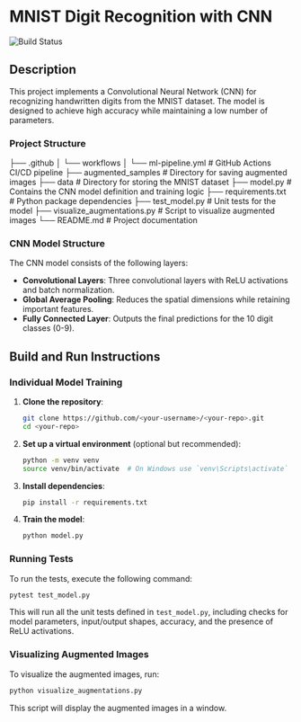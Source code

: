 # MNIST Digit Recognition with CNN

![Build Status](https://github.com/aniruddhbalram97/practice-first-ai-model-with-actions/actions/workflows/ml-pipeline.yml/badge.svg)

## Description

This project implements a Convolutional Neural Network (CNN) for recognizing handwritten digits from the MNIST dataset. The model is designed to achieve high accuracy while maintaining a low number of parameters.

### Project Structure
├── .github
│ └── workflows
│ └── ml-pipeline.yml # GitHub Actions CI/CD pipeline
├── augmented_samples # Directory for saving augmented images
├── data # Directory for storing the MNIST dataset
├── model.py # Contains the CNN model definition and training logic
├── requirements.txt # Python package dependencies
├── test_model.py # Unit tests for the model
├── visualize_augmentations.py # Script to visualize augmented images
└── README.md # Project documentation


### CNN Model Structure

The CNN model consists of the following layers:
- **Convolutional Layers**: Three convolutional layers with ReLU activations and batch normalization.
- **Global Average Pooling**: Reduces the spatial dimensions while retaining important features.
- **Fully Connected Layer**: Outputs the final predictions for the 10 digit classes (0-9).

## Build and Run Instructions

### Individual Model Training

1. **Clone the repository**:
   ```bash
   git clone https://github.com/<your-username>/<your-repo>.git
   cd <your-repo>
   ```

2. **Set up a virtual environment** (optional but recommended):
   ```bash
   python -m venv venv
   source venv/bin/activate  # On Windows use `venv\Scripts\activate`
   ```

3. **Install dependencies**:
   ```bash
   pip install -r requirements.txt
   ```

4. **Train the model**:
   ```bash
   python model.py
   ```

### Running Tests

To run the tests, execute the following command:
```bash
pytest test_model.py
```

This will run all the unit tests defined in `test_model.py`, including checks for model parameters, input/output shapes, accuracy, and the presence of ReLU activations.

### Visualizing Augmented Images

To visualize the augmented images, run:
```bash
python visualize_augmentations.py
```

This script will display the augmented images in a window.
